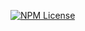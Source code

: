 [![NPM License](https://img.shields.io/npm/l/mathjslab)](https://github.com/MathJSLab/mathjslab/blob/main/LICENSE)